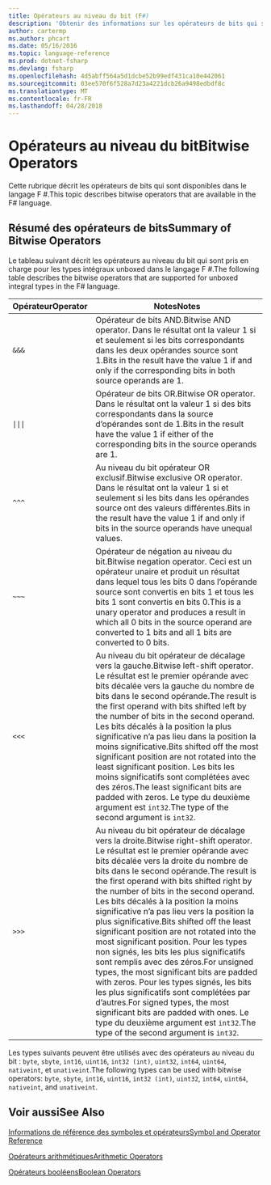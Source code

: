 ```yaml
---
title: Opérateurs au niveau du bit (F#)
description: 'Obtenir des informations sur les opérateurs de bits qui sont disponibles dans le langage de programmation F #.'
author: cartermp
ms.author: phcart
ms.date: 05/16/2016
ms.topic: language-reference
ms.prod: dotnet-fsharp
ms.devlang: fsharp
ms.openlocfilehash: 4d5abff564a5d1dcbe52b99edf431ca10e442061
ms.sourcegitcommit: 03ee570f6f528a7d23a4221dcb26a9498edbdf8c
ms.translationtype: MT
ms.contentlocale: fr-FR
ms.lasthandoff: 04/28/2018
---
```

# <a name="bitwise-operators"></a><span data-ttu-id="160fe-103">Opérateurs au niveau du bit</span><span class="sxs-lookup"><span data-stu-id="160fe-103">Bitwise Operators</span></span>

<span data-ttu-id="160fe-104">Cette rubrique décrit les opérateurs de bits qui sont disponibles dans le langage F #.</span><span class="sxs-lookup"><span data-stu-id="160fe-104">This topic describes bitwise operators that are available in the F# language.</span></span>

## <a name="summary-of-bitwise-operators"></a><span data-ttu-id="160fe-105">Résumé des opérateurs de bits</span><span class="sxs-lookup"><span data-stu-id="160fe-105">Summary of Bitwise Operators</span></span>
<span data-ttu-id="160fe-106">Le tableau suivant décrit les opérateurs au niveau du bit qui sont pris en charge pour les types intégraux unboxed dans le langage F #.</span><span class="sxs-lookup"><span data-stu-id="160fe-106">The following table describes the bitwise operators that are supported for unboxed integral types in the F# language.</span></span>

|<span data-ttu-id="160fe-107">Opérateur</span><span class="sxs-lookup"><span data-stu-id="160fe-107">Operator</span></span>|<span data-ttu-id="160fe-108">Notes</span><span class="sxs-lookup"><span data-stu-id="160fe-108">Notes</span></span>|
|--------|-----|
|`&&&`|<span data-ttu-id="160fe-109">Opérateur de bits AND.</span><span class="sxs-lookup"><span data-stu-id="160fe-109">Bitwise AND operator.</span></span> <span data-ttu-id="160fe-110">Dans le résultat ont la valeur 1 si et seulement si les bits correspondants dans les deux opérandes source sont 1.</span><span class="sxs-lookup"><span data-stu-id="160fe-110">Bits in the result have the value 1 if and only if the corresponding bits in both source operands are 1.</span></span>|
|<code>&#124;&#124;&#124;</code>|<span data-ttu-id="160fe-111">Opérateur de bits OR.</span><span class="sxs-lookup"><span data-stu-id="160fe-111">Bitwise OR operator.</span></span> <span data-ttu-id="160fe-112">Dans le résultat ont la valeur 1 si des bits correspondants dans la source d’opérandes sont de 1.</span><span class="sxs-lookup"><span data-stu-id="160fe-112">Bits in the result have the value 1 if either of the corresponding bits in the source operands are 1.</span></span>|
|`^^^`|<span data-ttu-id="160fe-113">Au niveau du bit opérateur OR exclusif.</span><span class="sxs-lookup"><span data-stu-id="160fe-113">Bitwise exclusive OR operator.</span></span> <span data-ttu-id="160fe-114">Dans le résultat ont la valeur 1 si et seulement si les bits dans les opérandes source ont des valeurs différentes.</span><span class="sxs-lookup"><span data-stu-id="160fe-114">Bits in the result have the value 1 if and only if bits in the source operands have unequal values.</span></span>|
|`~~~`|<span data-ttu-id="160fe-115">Opérateur de négation au niveau du bit.</span><span class="sxs-lookup"><span data-stu-id="160fe-115">Bitwise negation operator.</span></span> <span data-ttu-id="160fe-116">Ceci est un opérateur unaire et produit un résultat dans lequel tous les bits 0 dans l’opérande source sont convertis en bits 1 et tous les bits 1 sont convertis en bits 0.</span><span class="sxs-lookup"><span data-stu-id="160fe-116">This is a unary operator and produces a result in which all 0 bits in the source operand are converted to 1 bits and all 1 bits are converted to 0 bits.</span></span>|
|`<<<`|<span data-ttu-id="160fe-117">Au niveau du bit opérateur de décalage vers la gauche.</span><span class="sxs-lookup"><span data-stu-id="160fe-117">Bitwise left-shift operator.</span></span> <span data-ttu-id="160fe-118">Le résultat est le premier opérande avec bits décalée vers la gauche du nombre de bits dans le second opérande.</span><span class="sxs-lookup"><span data-stu-id="160fe-118">The result is the first operand with bits shifted left by the number of bits in the second operand.</span></span> <span data-ttu-id="160fe-119">Les bits décalés à la position la plus significative n’a pas lieu dans la position la moins significative.</span><span class="sxs-lookup"><span data-stu-id="160fe-119">Bits shifted off the most significant position are not rotated into the least significant position.</span></span> <span data-ttu-id="160fe-120">Les bits les moins significatifs sont complétées avec des zéros.</span><span class="sxs-lookup"><span data-stu-id="160fe-120">The least significant bits are padded with zeros.</span></span> <span data-ttu-id="160fe-121">Le type du deuxième argument est `int32`.</span><span class="sxs-lookup"><span data-stu-id="160fe-121">The type of the second argument is `int32`.</span></span>|
|`>>>`|<span data-ttu-id="160fe-122">Au niveau du bit opérateur de décalage vers la droite.</span><span class="sxs-lookup"><span data-stu-id="160fe-122">Bitwise right-shift operator.</span></span> <span data-ttu-id="160fe-123">Le résultat est le premier opérande avec bits décalée vers la droite du nombre de bits dans le second opérande.</span><span class="sxs-lookup"><span data-stu-id="160fe-123">The result is the first operand with bits shifted right by the number of bits in the second operand.</span></span> <span data-ttu-id="160fe-124">Les bits décalés à la position la moins significative n’a pas lieu vers la position la plus significative.</span><span class="sxs-lookup"><span data-stu-id="160fe-124">Bits shifted off the least significant position are not rotated into the most significant position.</span></span> <span data-ttu-id="160fe-125">Pour les types non signés, les bits les plus significatifs sont remplis avec des zéros.</span><span class="sxs-lookup"><span data-stu-id="160fe-125">For unsigned types, the most significant bits are padded with zeros.</span></span> <span data-ttu-id="160fe-126">Pour les types signés, les bits les plus significatifs sont complétées par d’autres.</span><span class="sxs-lookup"><span data-stu-id="160fe-126">For signed types, the most significant bits are padded with ones.</span></span> <span data-ttu-id="160fe-127">Le type du deuxième argument est `int32`.</span><span class="sxs-lookup"><span data-stu-id="160fe-127">The type of the second argument is `int32`.</span></span>|

<span data-ttu-id="160fe-128">Les types suivants peuvent être utilisés avec des opérateurs au niveau du bit : `byte`, `sbyte`, `int16`, `uint16`, `int32 (int)`, `uint32`, `int64`, `uint64`, `nativeint`, et `unativeint`.</span><span class="sxs-lookup"><span data-stu-id="160fe-128">The following types can be used with bitwise operators: `byte`, `sbyte`, `int16`, `uint16`, `int32 (int)`, `uint32`, `int64`, `uint64`, `nativeint`, and `unativeint`.</span></span>

## <a name="see-also"></a><span data-ttu-id="160fe-129">Voir aussi</span><span class="sxs-lookup"><span data-stu-id="160fe-129">See Also</span></span>
[<span data-ttu-id="160fe-130">Informations de référence des symboles et opérateurs</span><span class="sxs-lookup"><span data-stu-id="160fe-130">Symbol and Operator Reference</span></span>](index.md)

[<span data-ttu-id="160fe-131">Opérateurs arithmétiques</span><span class="sxs-lookup"><span data-stu-id="160fe-131">Arithmetic Operators</span></span>](arithmetic-operators.md)

[<span data-ttu-id="160fe-132">Opérateurs booléens</span><span class="sxs-lookup"><span data-stu-id="160fe-132">Boolean Operators</span></span>](boolean-operators.md)

